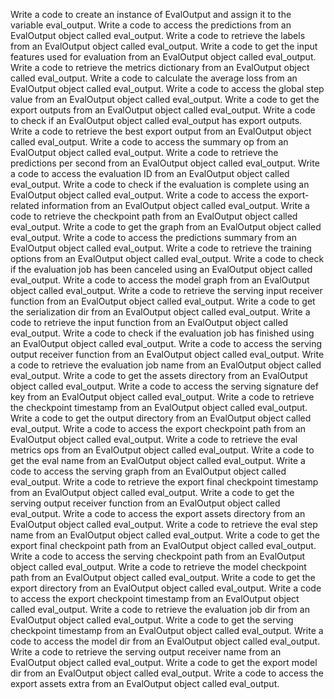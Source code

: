 Write a code to create an instance of EvalOutput and assign it to the variable eval_output.
Write a code to access the predictions from an EvalOutput object called eval_output.
Write a code to retrieve the labels from an EvalOutput object called eval_output.
Write a code to get the input features used for evaluation from an EvalOutput object called eval_output.
Write a code to retrieve the metrics dictionary from an EvalOutput object called eval_output.
Write a code to calculate the average loss from an EvalOutput object called eval_output.
Write a code to access the global step value from an EvalOutput object called eval_output.
Write a code to get the export outputs from an EvalOutput object called eval_output.
Write a code to check if an EvalOutput object called eval_output has export outputs.
Write a code to retrieve the best export output from an EvalOutput object called eval_output.
Write a code to access the summary op from an EvalOutput object called eval_output.
Write a code to retrieve the predictions per second from an EvalOutput object called eval_output.
Write a code to access the evaluation ID from an EvalOutput object called eval_output.
Write a code to check if the evaluation is complete using an EvalOutput object called eval_output.
Write a code to access the export-related information from an EvalOutput object called eval_output.
Write a code to retrieve the checkpoint path from an EvalOutput object called eval_output.
Write a code to get the graph from an EvalOutput object called eval_output.
Write a code to access the predictions summary from an EvalOutput object called eval_output.
Write a code to retrieve the training options from an EvalOutput object called eval_output.
Write a code to check if the evaluation job has been canceled using an EvalOutput object called eval_output.
Write a code to access the model graph from an EvalOutput object called eval_output.
Write a code to retrieve the serving input receiver function from an EvalOutput object called eval_output.
Write a code to get the serialization dir from an EvalOutput object called eval_output.
Write a code to retrieve the input function from an EvalOutput object called eval_output.
Write a code to check if the evaluation job has finished using an EvalOutput object called eval_output.
Write a code to access the serving output receiver function from an EvalOutput object called eval_output.
Write a code to retrieve the evaluation job name from an EvalOutput object called eval_output.
Write a code to get the assets directory from an EvalOutput object called eval_output.
Write a code to access the serving signature def key from an EvalOutput object called eval_output.
Write a code to retrieve the checkpoint timestamp from an EvalOutput object called eval_output.
Write a code to get the output directory from an EvalOutput object called eval_output.
Write a code to access the export checkpoint path from an EvalOutput object called eval_output.
Write a code to retrieve the eval metrics ops from an EvalOutput object called eval_output.
Write a code to get the eval name from an EvalOutput object called eval_output.
Write a code to access the serving graph from an EvalOutput object called eval_output.
Write a code to retrieve the export final checkpoint timestamp from an EvalOutput object called eval_output.
Write a code to get the serving output receiver function from an EvalOutput object called eval_output.
Write a code to access the export assets directory from an EvalOutput object called eval_output.
Write a code to retrieve the eval step name from an EvalOutput object called eval_output.
Write a code to get the export final checkpoint path from an EvalOutput object called eval_output.
Write a code to access the serving checkpoint path from an EvalOutput object called eval_output.
Write a code to retrieve the model checkpoint path from an EvalOutput object called eval_output.
Write a code to get the export directory from an EvalOutput object called eval_output.
Write a code to access the export checkpoint timestamp from an EvalOutput object called eval_output.
Write a code to retrieve the evaluation job dir from an EvalOutput object called eval_output.
Write a code to get the serving checkpoint timestamp from an EvalOutput object called eval_output.
Write a code to access the model dir from an EvalOutput object called eval_output.
Write a code to retrieve the serving output receiver name from an EvalOutput object called eval_output.
Write a code to get the export model dir from an EvalOutput object called eval_output.
Write a code to access the export assets extra from an EvalOutput object called eval_output.